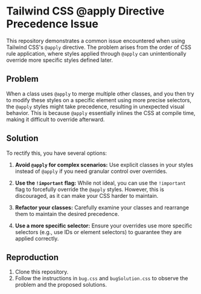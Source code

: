 # Tailwind CSS @apply Directive Precedence Issue

This repository demonstrates a common issue encountered when using Tailwind CSS's `@apply` directive.  The problem arises from the order of CSS rule application, where styles applied through `@apply` can unintentionally override more specific styles defined later.

## Problem

When a class uses `@apply` to merge multiple other classes, and you then try to modify these styles on a specific element using more precise selectors, the `@apply` styles might take precedence, resulting in unexpected visual behavior.  This is because `@apply` essentially inlines the CSS at compile time, making it difficult to override afterward.

## Solution

To rectify this, you have several options:

1. **Avoid `@apply` for complex scenarios:** Use explicit classes in your styles instead of `@apply` if you need granular control over overrides.

2. **Use the `!important` flag:** While not ideal, you can use the `!important` flag to forcefully override the `@apply` styles.  However, this is discouraged, as it can make your CSS harder to maintain.

3. **Refactor your classes:** Carefully examine your classes and rearrange them to maintain the desired precedence.

4. **Use a more specific selector:** Ensure your overrides use more specific selectors (e.g., use IDs or element selectors) to guarantee they are applied correctly.

## Reproduction

1. Clone this repository.
2. Follow the instructions in `bug.css` and `bugSolution.css` to observe the problem and the proposed solutions.
